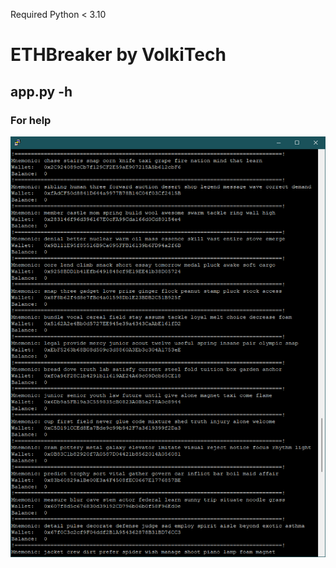 Required Python < 3.10

#  ETHBreaker by VolkiTech

## app.py -h
### For help

![Screenshot](ETHtest.png)
